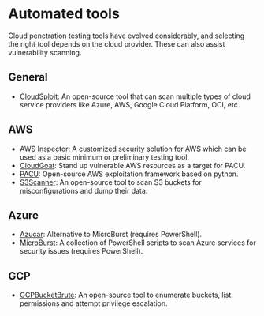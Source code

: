 # Automated tools

Cloud penetration testing tools have evolved considerably, and selecting the right tool depends on the cloud provider. 
These can also assist vulnerability scanning.

## General

* [CloudSploit](https://github.com/aquasecurity/cloudsploit): An open-source tool that can scan multiple types of 
cloud service providers like Azure, AWS, Google Cloud Platform, OCI, etc.

## AWS

* [AWS Inspector](https://aws.amazon.com/inspector/): A customized security solution for AWS which can be used as a 
basic minimum or preliminary testing tool.
* [CloudGoat](https://github.com/RhinoSecurityLabs/cloudgoat): Stand up vulnerable AWS resources as a target for PACU.
* [PACU](https://github.com/RhinoSecurityLabs/pacu): Open-source AWS exploitation framework based on python.
* [S3Scanner](https://github.com/sa7mon/S3Scanner): An open-source tool to scan S3 buckets for misconfigurations and 
dump their data.

## Azure

* [Azucar](https://github.com/nccgroup/azucar/): Alternative to MicroBurst (requires PowerShell).
* [MicroBurst](https://github.com/NetSPI/MicroBurst): A collection of PowerShell scripts to scan Azure services 
for security issues (requires PowerShell).

## GCP

* [GCPBucketBrute](https://github.com/RhinoSecurityLabs/GCPBucketBrute): An open-source tool to enumerate buckets, 
list permissions and attempt privilege escalation.
